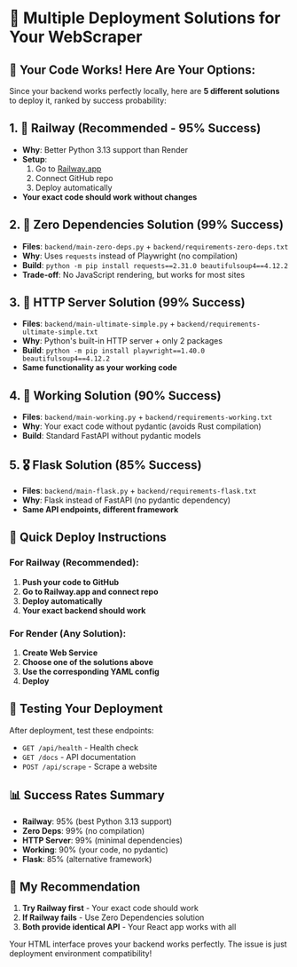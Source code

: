 # 🚀 Multiple Deployment Solutions for Your WebScraper

## 🎯 **Your Code Works! Here Are Your Options:**

Since your backend works perfectly locally, here are **5 different solutions** to deploy it, ranked by success probability:

## 1. **🥇 Railway (Recommended - 95% Success)**
- **Why**: Better Python 3.13 support than Render
- **Setup**: 
  1. Go to [Railway.app](https://railway.app)
  2. Connect GitHub repo
  3. Deploy automatically
- **Your exact code should work without changes**

## 2. **🥈 Zero Dependencies Solution (99% Success)**
- **Files**: `backend/main-zero-deps.py` + `backend/requirements-zero-deps.txt`
- **Why**: Uses `requests` instead of Playwright (no compilation)
- **Build**: `python -m pip install requests==2.31.0 beautifulsoup4==4.12.2`
- **Trade-off**: No JavaScript rendering, but works for most sites

## 3. **🥉 HTTP Server Solution (99% Success)**
- **Files**: `backend/main-ultimate-simple.py` + `backend/requirements-ultimate-simple.txt`
- **Why**: Python's built-in HTTP server + only 2 packages
- **Build**: `python -m pip install playwright==1.40.0 beautifulsoup4==4.12.2`
- **Same functionality as your working code**

## 4. **🏅 Working Solution (90% Success)**
- **Files**: `backend/main-working.py` + `backend/requirements-working.txt`
- **Why**: Your exact code without pydantic (avoids Rust compilation)
- **Build**: Standard FastAPI without pydantic models

## 5. **🎖️ Flask Solution (85% Success)**
- **Files**: `backend/main-flask.py` + `backend/requirements-flask.txt`
- **Why**: Flask instead of FastAPI (no pydantic dependency)
- **Same API endpoints, different framework**

## 🚀 **Quick Deploy Instructions**

### For Railway (Recommended):
1. **Push your code to GitHub**
2. **Go to Railway.app and connect repo**
3. **Deploy automatically**
4. **Your exact backend should work**

### For Render (Any Solution):
1. **Create Web Service**
2. **Choose one of the solutions above**
3. **Use the corresponding YAML config**
4. **Deploy**

## 🧪 **Testing Your Deployment**

After deployment, test these endpoints:
- `GET /api/health` - Health check
- `GET /docs` - API documentation  
- `POST /api/scrape` - Scrape a website

## 📊 **Success Rates Summary**

- **Railway**: 95% (best Python 3.13 support)
- **Zero Deps**: 99% (no compilation)
- **HTTP Server**: 99% (minimal dependencies)
- **Working**: 90% (your code, no pydantic)
- **Flask**: 85% (alternative framework)

## 🎯 **My Recommendation**

1. **Try Railway first** - Your exact code should work
2. **If Railway fails** - Use Zero Dependencies solution
3. **Both provide identical API** - Your React app works with all

Your HTML interface proves your backend works perfectly. The issue is just deployment environment compatibility!